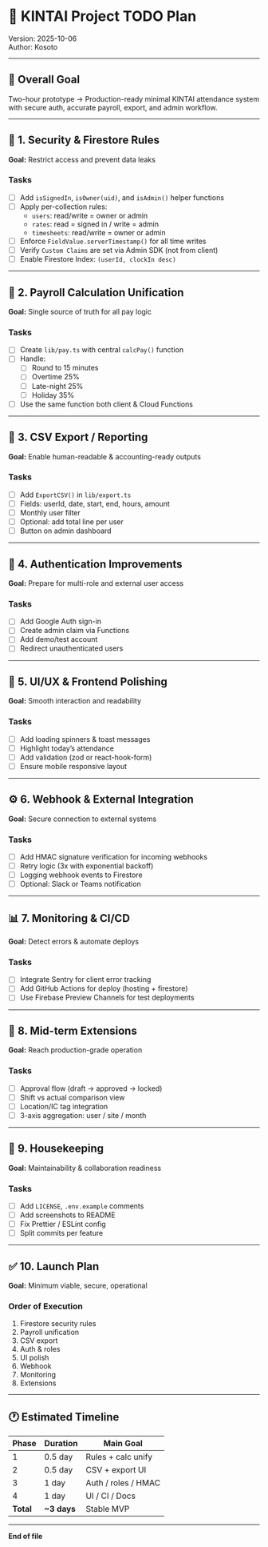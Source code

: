 # 🧭 KINTAI Project TODO Plan
Version: 2025-10-06  
Author: Kosoto

---

## 🎯 Overall Goal
Two-hour prototype → Production-ready minimal KINTAI attendance system with secure auth, accurate payroll, export, and admin workflow.

---

## 🧩 1. Security & Firestore Rules
**Goal:** Restrict access and prevent data leaks

### Tasks
- [ ] Add `isSignedIn`, `isOwner(uid)`, and `isAdmin()` helper functions  
- [ ] Apply per-collection rules:
  - `users`: read/write = owner or admin  
  - `rates`: read = signed in / write = admin  
  - `timesheets`: read/write = owner or admin
- [ ] Enforce `FieldValue.serverTimestamp()` for all time writes  
- [ ] Verify `Custom Claims` are set via Admin SDK (not from client)  
- [ ] Enable Firestore Index: `(userId, clockIn desc)`  

---

## 🧮 2. Payroll Calculation Unification
**Goal:** Single source of truth for all pay logic

### Tasks
- [ ] Create `lib/pay.ts` with central `calcPay()` function  
- [ ] Handle:
  - [ ] Round to 15 minutes  
  - [ ] Overtime 25%  
  - [ ] Late-night 25%  
  - [ ] Holiday 35%  
- [ ] Use the same function both client & Cloud Functions  

---

## 💾 3. CSV Export / Reporting
**Goal:** Enable human-readable & accounting-ready outputs

### Tasks
- [ ] Add `ExportCSV()` in `lib/export.ts`
- [ ] Fields: userId, date, start, end, hours, amount  
- [ ] Monthly user filter
- [ ] Optional: add total line per user
- [ ] Button on admin dashboard  

---

## 🔐 4. Authentication Improvements
**Goal:** Prepare for multi-role and external user access

### Tasks
- [ ] Add Google Auth sign-in  
- [ ] Create admin claim via Functions  
- [ ] Add demo/test account  
- [ ] Redirect unauthenticated users  

---

## 🧭 5. UI/UX & Frontend Polishing
**Goal:** Smooth interaction and readability

### Tasks
- [ ] Add loading spinners & toast messages  
- [ ] Highlight today’s attendance  
- [ ] Add validation (zod or react-hook-form)  
- [ ] Ensure mobile responsive layout  

---

## ⚙️ 6. Webhook & External Integration
**Goal:** Secure connection to external systems

### Tasks
- [ ] Add HMAC signature verification for incoming webhooks  
- [ ] Retry logic (3x with exponential backoff)  
- [ ] Logging webhook events to Firestore  
- [ ] Optional: Slack or Teams notification  

---

## 📊 7. Monitoring & CI/CD
**Goal:** Detect errors & automate deploys

### Tasks
- [ ] Integrate Sentry for client error tracking  
- [ ] Add GitHub Actions for deploy (hosting + firestore)  
- [ ] Use Firebase Preview Channels for test deployments  

---

## 🧱 8. Mid-term Extensions
**Goal:** Reach production-grade operation

### Tasks
- [ ] Approval flow (draft → approved → locked)  
- [ ] Shift vs actual comparison view  
- [ ] Location/IC tag integration  
- [ ] 3-axis aggregation: user / site / month  

---

## 📜 9. Housekeeping
**Goal:** Maintainability & collaboration readiness

### Tasks
- [ ] Add `LICENSE`, `.env.example` comments  
- [ ] Add screenshots to README  
- [ ] Fix Prettier / ESLint config  
- [ ] Split commits per feature  

---

## ✅ 10. Launch Plan
**Goal:** Minimum viable, secure, operational

### Order of Execution
1. Firestore security rules  
2. Payroll unification  
3. CSV export  
4. Auth & roles  
5. UI polish  
6. Webhook  
7. Monitoring  
8. Extensions

---

## 🕐 Estimated Timeline
| Phase | Duration | Main Goal |
|-------|-----------|------------|
| 1 | 0.5 day | Rules + calc unify |
| 2 | 0.5 day | CSV + export UI |
| 3 | 1 day | Auth / roles / HMAC |
| 4 | 1 day | UI / CI / Docs |
| **Total** | **~3 days** | Stable MVP |

---

**End of file**
